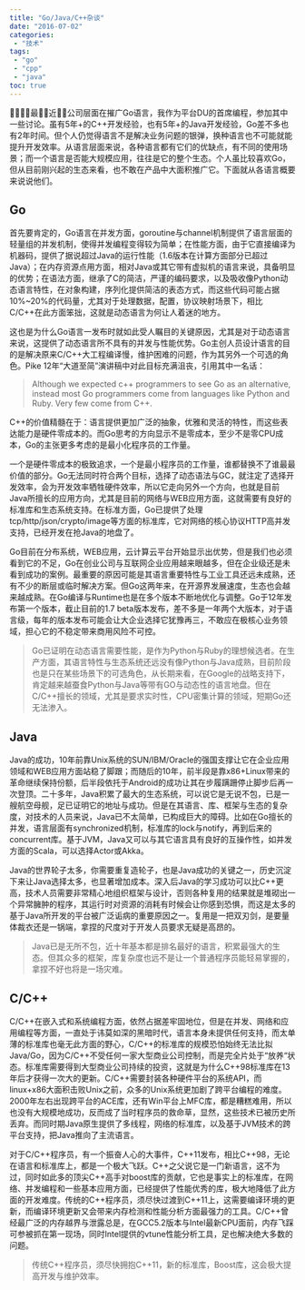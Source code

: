 ```yaml
---
title: "Go/Java/C++杂谈"
date: "2016-07-02"
categories:
 - "技术"
tags:
 - "go"
 - "cpp"
 - "java"
toc: true
---
```


最近公司层面在摧广Go语言，我作为平台DU的首席编程，参加其中一些讨论。虽有5年+的C++开发经验，也有5年+的Java开发经验，Go差不多也有2年时间。但个人仍觉得语言不是解决业务问题的银弹，换种语言也不可能就能提升开发效率。从语言层面来说，各种语言都有它们的优缺点，有不同的使用场景；而一个语言是否能大规模应用，往往是它的整个生态。个人虽比较喜欢Go，但从目前刚兴起的生态来看，也不敢在产品中大面积推广它。下面就从各语言概要来说说他们。


## Go

首先要肯定的，Go语言在并发方面，goroutine与channel机制提供了语言层面的轻量组的并发机制，使得并发编程变得较为简单；在性能方面，由于它直接编译为机器码，提供了据说超过Java的运行性能（1.6版本在计算方面部分已超过Java）；在内存资源点用方面，相对Java或其它带有虚拟机的语言来说，具备明显的优势；在语法方面，继承了C的简洁，严谨的编码要求，以及吸收像Python动态语言特性，在对象构建，序列化提供简洁的表态方式，而这些代码可能占据10%~20%的代码量，尤其对于处理数据，配置，协议映射场景下，相比C/C++在此方面笨拙，这就是动态语言为何让人着迷的地方。
<!--more-->

这也是为什么Go语言一发布时就如此受人瞩目的关键原因，尤其是对于动态语言来说，这提供了动态语言所不具有的并发与性能优势。Go主创人员设计语言的目的是解决原来C/C++大工程编译慢，维护困难的问题，作为其另外一个可选的角色。Pike 12年“大道至简”演讲稿中对此目标充满沮丧，引用其中一名话：

> Although we expected c++ programmers to see Go as an alternative, instead most Go programmers come from languages like Python and Ruby. Very few come from C++.

C++的价值精髓在于：语言提供更加广泛的抽象，优雅和灵活的特性，而这些表达能力是硬件零成本的。而Go思考的方向显示不是零成本，至少不是零CPU成本，Go的主张更多考虑的是最小化程序员的工作量。

一个是硬件零成本的极致追求，一个是最小程序员的工作量，谁都替换不了谁最最价值的部分。Go无法同时符合两个目标，选择了动态语法与GC，就注定了选择开发效率，会为开发效率牺牲硬件效率，所以它走向另外一个方向，也就是目前Java所擅长的应用方向，尤其是目前的网络与WEB应用方面，这就需要有良好的标准库和生态系统支持。在标准方面，Go已提供了处理tcp/http/json/crypto/image等方面的标准库，它对网络的核心协议HTTP高并发支持，已经开发在抢Java的地盘了。

Go目前在分布系统，WEB应用，云计算云平台开始显示出优势，但是我们也必须看到它的不足，Go在创业公司与互联网企业应用越来眼越多，但在企业级还是未看到成功的案例。最重要的原因可能是其语言重要特性与工业工具还远未成熟，还有不少的断层或临时解决方案。但Go这两年来，在开源界发展速度，生态也会越来越成熟。在Go编译与Runtime也是在多个版本不断地优化与调整。Go于12年发布第一个版本，截止目前的1.7 beta版本发布，差不多是一年两个大版本，对于语言级，每年的版本发布可能会让大企业选择它犹豫再三，不敢应在极核心业务领域，担心它的不稳定带来商用风险不可控。

> Go已证明在动态语言需要性能，是作为Python与Ruby的理想候选者。在生产方面，其语言特性与生态系统还远没有像Python与Java成熟，目前阶段也是只在某些场景下的可选角色，从长期来看，在Google的战略支持下，肯定越来越蚕食Python与Java等带有GO与动态性的语言地盘。但在C/C++擅长的领域，尤其是要求实时性，CPU密集计算的领域，短期Go还无法渗入。

## Java

Java的成功，10年前靠Unix系统的SUN/IBM/Oracle的强国支撑让它在企业应用领域和WEB应用方面站稳了脚跟；而随后的10年，前半段是靠x86+Linux带来的革命继续保持份额，后半段依托于Android的成功让其在步履蹒跚停止脚步后再一次登顶。二十多年，Java积累了最大的生态系统，可以说它是无说不包，已是一艘航空母舰，足已证明它的地址与成功。但是在其语言、库、框架与生态的复杂度，对技术的人员来说，Java已不太简单，已构成巨大的障碍。比如在Go擅长的并发，语言层面有synchronized机制，标准库的lock与notify，再到后来的concurrent库。基于JVM，Java又可以与其它语言具有良好的互操作性，如并发方面的Scala，可以选择Actor或Akka。

Java的世界轮子太多，你需要重复造轮子，也是Java成功的关键之一，历史沉淀下来让Java选择太多，也显著增加成本。深入后Java的学习成功可以比C++更高，技术人员需要非常精心地组织框架与设计，否则各种复用的结果就是堆砌出一个异常臃肿的程序，其运行时对资源的消耗有时候会让你感到恐惧，而这是太多的基于Java所开发的平台被广泛诟病的重要原因之一。复用是一把双刃剑，是要量体裁衣还是一锅端，拿捏的尺度对于开发人员要求无疑是高昂的。

>Java已是无所不包，近十年基本都是排名最好的语言，积累最强大的生态。但其众多的框架，库复杂度也远不是让一个普通程序员能轻易掌握的，拿捏不好也将是一场灾难。


## C/C++

C/C++在嵌入式和系统编程方面，依然占据差牢固地位，但是在并发、网络和应用编程等方面，一直处于讳莫如深的黑暗时代，语言本身未提供任何支持，而太单薄的标准库也毫无此方面的野心，C/C++的标准库的规模恐怕始终无法比拟Java/Go，因为C/C++不受任何一家大型商业公司控制，而是完全片处于“放养“状态。标准库需要得到大型商业公司持续的投资，这就是为什么C++98标准库在13年后才获得一次大的更新。C/C++需要封装各种硬件平台的系统API，而linux+x86大面积击败Unix之前，众多的Unix系统更加剧了跨平台编程的难度。2000年左右出现跨平台的ACE库，还有Win平台上MFC库，都是糟糕难用，所以也没有大规模地成功，反而成了当时程序员的救命草，显然，这些技术已被历史所丢弃。而同时期Java原生提供了多线程，网络的标准库，以及基于JVM技术的跨平台支持，把Java推向了主流语言。

对于C/C++程序员，有一个振奋人心的大事件，C++11发布，相比C++98，无论在语言和标准库上，都是一个极大飞跃。C++之父说它是一门新语言，这不为过，同时如此多的顶尖C++高手对boost库的贡献，它也是事实上的标准库，在网络、并发编程和一些基本应用方面，已经提供了性能优秀的库，极大地降低了此方面的开发难度。传统的C++程序员，须尽快过渡到C++11上，这需要编译环境的更新，而编译环境更新又会带来内存检测和性能分析方面最强力的工具。C/C++曾经最广泛的内存越界与泄露总是，在GCC5.2版本与Intel最新CPU面前，内存飞踩可参被抓在第一现场，同时Intel提供的vtune性能分析工具，足也解决绝大多数的问题。

> 传统C++程序员，须尽快拥抱C++11，新的标准库，Boost库，这会极大提高开发与维护效率。





